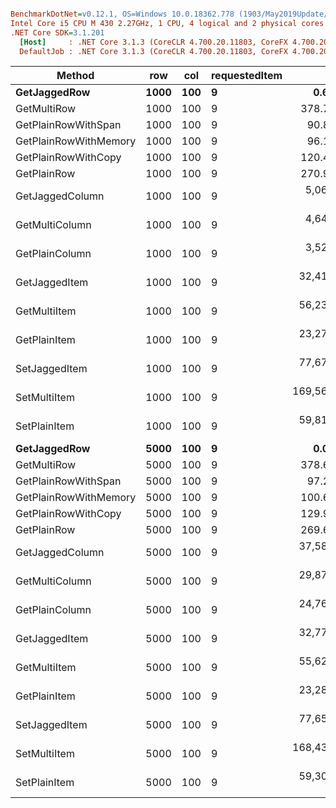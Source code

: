 ``` ini

BenchmarkDotNet=v0.12.1, OS=Windows 10.0.18362.778 (1903/May2019Update/19H1)
Intel Core i5 CPU M 430 2.27GHz, 1 CPU, 4 logical and 2 physical cores
.NET Core SDK=3.1.201
  [Host]     : .NET Core 3.1.3 (CoreCLR 4.700.20.11803, CoreFX 4.700.20.12001), X64 RyuJIT
  DefaultJob : .NET Core 3.1.3 (CoreCLR 4.700.20.11803, CoreFX 4.700.20.12001), X64 RyuJIT


```
|                Method |  row | col | requestedItem |            Mean |         Error |        StdDev |          Median |
|---------------------- |----- |---- |-------------- |----------------:|--------------:|--------------:|----------------:|
|          **GetJaggedRow** | **1000** | **100** |             **9** |       **0.6043 ns** |     **0.1482 ns** |     **0.1314 ns** |       **0.5972 ns** |
|           GetMultiRow | 1000 | 100 |             9 |     378.7467 ns |     6.8597 ns |     6.4166 ns |     378.9254 ns |
|   GetPlainRowWithSpan | 1000 | 100 |             9 |      90.8863 ns |     1.8399 ns |     1.9687 ns |      91.1163 ns |
| GetPlainRowWithMemory | 1000 | 100 |             9 |      96.1479 ns |     2.0659 ns |     3.0922 ns |      95.8157 ns |
|   GetPlainRowWithCopy | 1000 | 100 |             9 |     120.4814 ns |     2.5595 ns |     2.8449 ns |     120.1959 ns |
|           GetPlainRow | 1000 | 100 |             9 |     270.9368 ns |     3.9748 ns |     3.5236 ns |     270.4137 ns |
|       GetJaggedColumn | 1000 | 100 |             9 |   5,069.9017 ns |    85.0203 ns |    79.5280 ns |   5,087.0113 ns |
|        GetMultiColumn | 1000 | 100 |             9 |   4,642.2910 ns |    72.7131 ns |    60.7187 ns |   4,639.5676 ns |
|        GetPlainColumn | 1000 | 100 |             9 |   3,526.6258 ns |    54.1115 ns |    45.1855 ns |   3,525.0996 ns |
|         GetJaggedItem | 1000 | 100 |             9 |  32,416.1351 ns |   409.2903 ns |   341.7759 ns |  32,292.5873 ns |
|          GetMultiItem | 1000 | 100 |             9 |  56,230.3304 ns |   907.5178 ns |   848.8927 ns |  56,372.9431 ns |
|          GetPlainItem | 1000 | 100 |             9 |  23,272.0977 ns |   325.3529 ns |   304.3353 ns |  23,326.8509 ns |
|         SetJaggedItem | 1000 | 100 |             9 |  77,675.2764 ns | 1,119.5636 ns |   992.4639 ns |  77,491.1194 ns |
|          SetMultiItem | 1000 | 100 |             9 | 169,563.9176 ns | 2,008.8905 ns | 1,879.1174 ns | 170,089.7949 ns |
|          SetPlainItem | 1000 | 100 |             9 |  59,814.5707 ns |   833.3599 ns |   779.5253 ns |  59,824.7681 ns |
|          **GetJaggedRow** | **5000** | **100** |             **9** |       **0.0615 ns** |     **0.0726 ns** |     **0.0680 ns** |       **0.0343 ns** |
|           GetMultiRow | 5000 | 100 |             9 |     378.6925 ns |     7.6531 ns |     9.6787 ns |     375.3469 ns |
|   GetPlainRowWithSpan | 5000 | 100 |             9 |      97.2278 ns |     2.0363 ns |     2.3450 ns |      97.4521 ns |
| GetPlainRowWithMemory | 5000 | 100 |             9 |     100.6429 ns |     2.1308 ns |     2.5366 ns |      99.8421 ns |
|   GetPlainRowWithCopy | 5000 | 100 |             9 |     129.9434 ns |     2.7491 ns |     5.6158 ns |     128.7426 ns |
|           GetPlainRow | 5000 | 100 |             9 |     269.6634 ns |     3.9622 ns |     3.0935 ns |     268.9463 ns |
|       GetJaggedColumn | 5000 | 100 |             9 |  37,583.9847 ns |   687.9190 ns |   706.4422 ns |  37,590.7593 ns |
|        GetMultiColumn | 5000 | 100 |             9 |  29,870.5950 ns |   442.8105 ns |   414.2053 ns |  29,815.3946 ns |
|        GetPlainColumn | 5000 | 100 |             9 |  24,768.8765 ns |   493.9819 ns |   568.8703 ns |  24,782.1350 ns |
|         GetJaggedItem | 5000 | 100 |             9 |  32,779.7235 ns |   516.3067 ns |   482.9536 ns |  32,785.4462 ns |
|          GetMultiItem | 5000 | 100 |             9 |  55,622.3216 ns |   801.0076 ns |   749.2630 ns |  55,611.7218 ns |
|          GetPlainItem | 5000 | 100 |             9 |  23,288.2676 ns |   323.3439 ns |   302.4561 ns |  23,303.6987 ns |
|         SetJaggedItem | 5000 | 100 |             9 |  77,655.6222 ns | 1,216.2076 ns | 1,137.6413 ns |  77,497.8088 ns |
|          SetMultiItem | 5000 | 100 |             9 | 168,439.8636 ns | 3,318.6614 ns | 3,259.3693 ns | 166,638.2812 ns |
|          SetPlainItem | 5000 | 100 |             9 |  59,309.2006 ns |   836.9644 ns |   782.8970 ns |  59,739.2792 ns |
